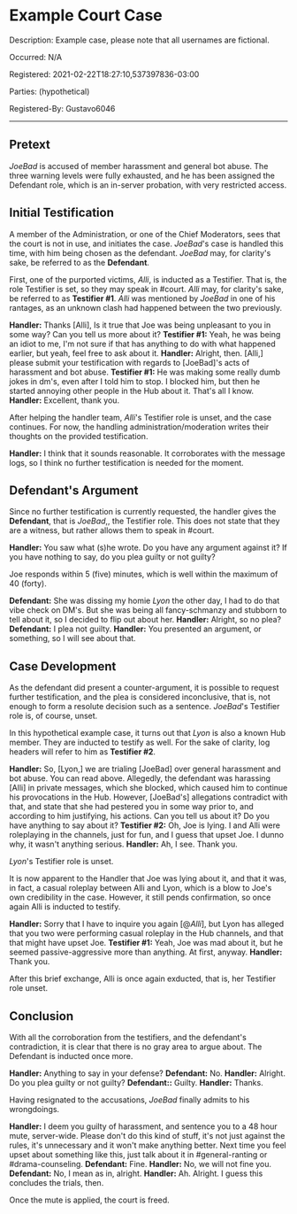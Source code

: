 # Example Court Case

Description: Example case, please note that all usernames are fictional.

Occurred: N/A

Registered: 2021-02-22T18:27:10,537397836-03:00

Parties: (hypothetical)

Registered-By: Gustavo6046  

---

## Pretext

_JoeBad_ is accused of member harassment and general bot abuse. The three warning levels were fully exhausted, and he has been assigned the Defendant role, which is an in-server probation, with very restricted access.

## Initial Testification

A member of the Administration, or one of the Chief Moderators, sees that the court is not in use, and initiates the case. *JoeBad*'s case is handled this time, with him being chosen as the defendant. _JoeBad_ may, for clarity's sake, be referred to as the **Defendant**.

First, one of the purported victims, _Alli_, is inducted as a Testifier. That is, the role Testifier is set, so they may speak in #court. _Alli_ may, for clarity's sake, be referred to as **Testifier #1**. _Alli_ was mentioned by _JoeBad_ in one of his rantages, as an unknown clash had happened between the two previously.

**Handler:** Thanks \[Alli\], Is it true that Joe was being unpleasant to you in some way? Can you tell us more about it?
**Testifier #1:** Yeah, he was being an idiot to me, I'm not sure if that has anything to do with what happened earlier, but yeah, feel free to ask about it.
**Handler:** Alright, then. \[Alli,\] please submit your testification with regards to \[JoeBad\]'s acts of harassment and bot abuse.
**Testifier #1:** He was making some really dumb jokes in dm's, even after I told him to stop. I blocked him, but then he started annoying other people in the Hub about it. That's all I know.
**Handler:** Excellent, thank you.

After helping the handler team, _Alli_'s Testifier role is unset, and the case continues. For now, the handling administration/moderation writes their thoughts on the provided testification.

**Handler:** I think that it sounds reasonable. It corroborates with the message logs, so I think no further testification is needed for the moment.

## Defendant's Argument

Since no further testification is currently requested, the handler gives the **Defendant**, that is _JoeBad_,, the Testifier role. This does not state that they are a witness, but rather allows them to speak in #court.

**Handler:** You saw what (s)he wrote. Do you have any argument against it? If you have nothing to say, do you plea guilty or not guilty?

Joe responds within 5 (five) minutes, which is well within the maximum of 40 (forty).

**Defendant:** She was dissing my homie _Lyon_ the other day, I had to do that vibe check on DM's. But she was being all fancy-schmanzy and stubborn to tell about it, so I decided to flip out about her.
**Handler:** Alright, so no plea?
**Defendant:** I plea not guilty.
**Handler:** You presented an argument, or something, so I will see about that.

## Case Development

As the defendant did present a counter-argument, it is possible to request further testification, and the plea is considered inconclusive, that is, not enough to form a resolute decision such as a sentence. _JoeBad_'s Testifier role is, of course, unset.

In this hypothetical example case, it turns out that _Lyon_ is also a known Hub member. They are inducted to testify as well. For the sake of clarity, log headers will refer to him as **Testifier #2**.

**Handler:** So, \[Lyon,\] we are trialing \[JoeBad\] over general harassment and bot abuse. You can read above. Allegedly, the defendant was harassing \[Alli\] in private messages, which she blocked, which caused him to continue his provocations in the Hub. However, \[JoeBad's\] allegations contradict with that, and state that she had pestered you in some way prior to, and according to him justifying, his actions. Can you tell us about it? Do you have anything to say about it?
**Testifier #2:** Oh, Joe is lying. I and Alli were roleplaying in the channels, just for fun, and I guess that upset Joe. I dunno why, it wasn't anything serious.
**Handler:** Ah, I see. Thank you.

_Lyon_'s Testifier role is unset.

It is now apparent to the Handler that Joe was lying about it, and that it was, in fact, a casual roleplay between Alli and Lyon, which is a blow to Joe's own credibility in the case. However, it still pends confirmation, so once again Alli is inducted to testify.

**Handler:** Sorry that I have to inquire you again \[@_Alli_\], but Lyon has alleged that you two were performing casual roleplay in the Hub channels, and that that might have upset Joe.
**Testifier #1:** Yeah, Joe was mad about it, but he seemed passive-aggressive more than anything. At first, anyway.
**Handler:** Thank you.

After this brief exchange, Alli is once again exducted, that is, her Testifier role unset.

## Conclusion

With all the corroboration from the testifiers, and the defendant's contradiction, it is clear that there is no gray area to argue about. The Defendant is inducted once more.

**Handler:** Anything to say in your defense?
**Defendant:** No.
**Handler:** Alright. Do you plea guilty or not guilty?
**Defendant::** Guilty.
**Handler:** Thanks.

Having resignated to the accusations, _JoeBad_ finally admits to his wrongdoings. 

**Handler:** I deem you guilty of harassment, and sentence you to a 48 hour mute, server-wide. Please don't do this kind of stuff, it's not just against the rules, it's unnecessary and it won't make anything better. Next time you feel upset about something like this, just talk about it in #general-ranting or #drama-counseling.
**Defendant:** Fine.
**Handler:** No, we will not fine you.
**Defendant:** No, I mean as in, alright.
**Handler:** Ah. Alright. I guess this concludes the trials, then.

Once the mute is applied, the court is freed.
